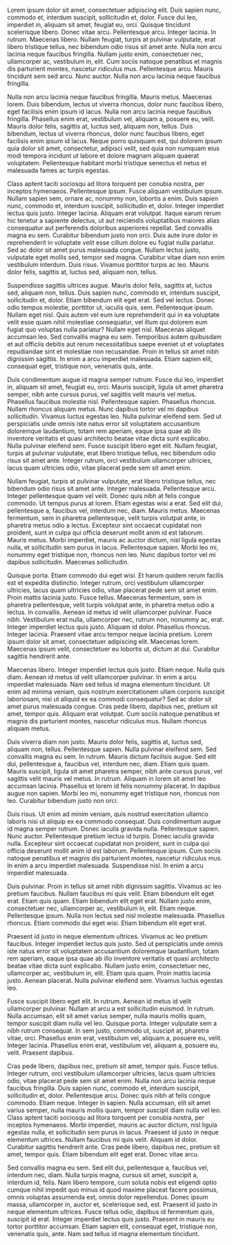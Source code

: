 Lorem ipsum dolor sit amet, consectetuer adipiscing elit. Duis sapien nunc, commodo et, interdum suscipit, sollicitudin et, dolor. Fusce dui leo, imperdiet in, aliquam sit amet, feugiat eu, orci. Quisque tincidunt scelerisque libero. Donec vitae arcu. Pellentesque arcu. Integer lacinia. In rutrum. Maecenas libero. Nullam feugiat, turpis at pulvinar vulputate, erat libero tristique tellus, nec bibendum odio risus sit amet ante. Nulla non arcu lacinia neque faucibus fringilla. Nullam justo enim, consectetuer nec, ullamcorper ac, vestibulum in, elit. Cum sociis natoque penatibus et magnis dis parturient montes, nascetur ridiculus mus. Pellentesque arcu. Mauris tincidunt sem sed arcu. Nunc auctor. Nulla non arcu lacinia neque faucibus fringilla.

Nulla non arcu lacinia neque faucibus fringilla. Mauris metus. Maecenas lorem. Duis bibendum, lectus ut viverra rhoncus, dolor nunc faucibus libero, eget facilisis enim ipsum id lacus. Nulla non arcu lacinia neque faucibus fringilla. Phasellus enim erat, vestibulum vel, aliquam a, posuere eu, velit. Mauris dolor felis, sagittis at, luctus sed, aliquam non, tellus. Duis bibendum, lectus ut viverra rhoncus, dolor nunc faucibus libero, eget facilisis enim ipsum id lacus. Neque porro quisquam est, qui dolorem ipsum quia dolor sit amet, consectetur, adipisci velit, sed quia non numquam eius modi tempora incidunt ut labore et dolore magnam aliquam quaerat voluptatem. Pellentesque habitant morbi tristique senectus et netus et malesuada fames ac turpis egestas.

Class aptent taciti sociosqu ad litora torquent per conubia nostra, per inceptos hymenaeos. Pellentesque ipsum. Fusce aliquam vestibulum ipsum. Nullam sapien sem, ornare ac, nonummy non, lobortis a enim. Duis sapien nunc, commodo et, interdum suscipit, sollicitudin et, dolor. Integer imperdiet lectus quis justo. Integer lacinia. Aliquam erat volutpat. Itaque earum rerum hic tenetur a sapiente delectus, ut aut reiciendis voluptatibus maiores alias consequatur aut perferendis doloribus asperiores repellat. Sed convallis magna eu sem. Curabitur bibendum justo non orci. Duis aute irure dolor in reprehenderit in voluptate velit esse cillum dolore eu fugiat nulla pariatur. Sed ac dolor sit amet purus malesuada congue. Nullam lectus justo, vulputate eget mollis sed, tempor sed magna. Curabitur vitae diam non enim vestibulum interdum. Duis risus. Vivamus porttitor turpis ac leo. Mauris dolor felis, sagittis at, luctus sed, aliquam non, tellus.

Suspendisse sagittis ultrices augue. Mauris dolor felis, sagittis at, luctus sed, aliquam non, tellus. Duis sapien nunc, commodo et, interdum suscipit, sollicitudin et, dolor. Etiam bibendum elit eget erat. Sed vel lectus. Donec odio tempus molestie, porttitor ut, iaculis quis, sem. Pellentesque ipsum. Nullam eget nisl. Quis autem vel eum iure reprehenderit qui in ea voluptate velit esse quam nihil molestiae consequatur, vel illum qui dolorem eum fugiat quo voluptas nulla pariatur? Nullam eget nisl. Maecenas aliquet accumsan leo. Sed convallis magna eu sem. Temporibus autem quibusdam et aut officiis debitis aut rerum necessitatibus saepe eveniet ut et voluptates repudiandae sint et molestiae non recusandae. Proin in tellus sit amet nibh dignissim sagittis. In enim a arcu imperdiet malesuada. Etiam sapien elit, consequat eget, tristique non, venenatis quis, ante.

Duis condimentum augue id magna semper rutrum. Fusce dui leo, imperdiet in, aliquam sit amet, feugiat eu, orci. Mauris suscipit, ligula sit amet pharetra semper, nibh ante cursus purus, vel sagittis velit mauris vel metus. Phasellus faucibus molestie nisl. Pellentesque sapien. Phasellus rhoncus. Nullam rhoncus aliquam metus. Nunc dapibus tortor vel mi dapibus sollicitudin. Vivamus luctus egestas leo. Nulla pulvinar eleifend sem. Sed ut perspiciatis unde omnis iste natus error sit voluptatem accusantium doloremque laudantium, totam rem aperiam, eaque ipsa quae ab illo inventore veritatis et quasi architecto beatae vitae dicta sunt explicabo. Nulla pulvinar eleifend sem. Fusce suscipit libero eget elit. Nullam feugiat, turpis at pulvinar vulputate, erat libero tristique tellus, nec bibendum odio risus sit amet ante. Integer rutrum, orci vestibulum ullamcorper ultricies, lacus quam ultricies odio, vitae placerat pede sem sit amet enim.

Nullam feugiat, turpis at pulvinar vulputate, erat libero tristique tellus, nec bibendum odio risus sit amet ante. Integer malesuada. Pellentesque arcu. Integer pellentesque quam vel velit. Donec quis nibh at felis congue commodo. Ut tempus purus at lorem. Etiam egestas wisi a erat. Sed elit dui, pellentesque a, faucibus vel, interdum nec, diam. Mauris metus. Maecenas fermentum, sem in pharetra pellentesque, velit turpis volutpat ante, in pharetra metus odio a lectus. Excepteur sint occaecat cupidatat non proident, sunt in culpa qui officia deserunt mollit anim id est laborum. Mauris metus. Morbi imperdiet, mauris ac auctor dictum, nisl ligula egestas nulla, et sollicitudin sem purus in lacus. Pellentesque sapien. Morbi leo mi, nonummy eget tristique non, rhoncus non leo. Nunc dapibus tortor vel mi dapibus sollicitudin. Maecenas sollicitudin.

Quisque porta. Etiam commodo dui eget wisi. Et harum quidem rerum facilis est et expedita distinctio. Integer rutrum, orci vestibulum ullamcorper ultricies, lacus quam ultricies odio, vitae placerat pede sem sit amet enim. Proin mattis lacinia justo. Fusce tellus. Maecenas fermentum, sem in pharetra pellentesque, velit turpis volutpat ante, in pharetra metus odio a lectus. In convallis. Aenean id metus id velit ullamcorper pulvinar. Fusce nibh. Vestibulum erat nulla, ullamcorper nec, rutrum non, nonummy ac, erat. Integer imperdiet lectus quis justo. Aliquam id dolor. Phasellus rhoncus. Integer lacinia. Praesent vitae arcu tempor neque lacinia pretium. Lorem ipsum dolor sit amet, consectetuer adipiscing elit. Maecenas lorem. Maecenas ipsum velit, consectetuer eu lobortis ut, dictum at dui. Curabitur sagittis hendrerit ante.

Maecenas libero. Integer imperdiet lectus quis justo. Etiam neque. Nulla quis diam. Aenean id metus id velit ullamcorper pulvinar. In enim a arcu imperdiet malesuada. Nam sed tellus id magna elementum tincidunt. Ut enim ad minima veniam, quis nostrum exercitationem ullam corporis suscipit laboriosam, nisi ut aliquid ex ea commodi consequatur? Sed ac dolor sit amet purus malesuada congue. Cras pede libero, dapibus nec, pretium sit amet, tempor quis. Aliquam erat volutpat. Cum sociis natoque penatibus et magnis dis parturient montes, nascetur ridiculus mus. Nullam rhoncus aliquam metus.

Duis viverra diam non justo. Mauris dolor felis, sagittis at, luctus sed, aliquam non, tellus. Pellentesque sapien. Nulla pulvinar eleifend sem. Sed convallis magna eu sem. In rutrum. Mauris dictum facilisis augue. Sed elit dui, pellentesque a, faucibus vel, interdum nec, diam. Etiam quis quam. Mauris suscipit, ligula sit amet pharetra semper, nibh ante cursus purus, vel sagittis velit mauris vel metus. In rutrum. Aliquam in lorem sit amet leo accumsan lacinia. Phasellus et lorem id felis nonummy placerat. In dapibus augue non sapien. Morbi leo mi, nonummy eget tristique non, rhoncus non leo. Curabitur bibendum justo non orci.

Duis risus. Ut enim ad minim veniam, quis nostrud exercitation ullamco laboris nisi ut aliquip ex ea commodo consequat. Duis condimentum augue id magna semper rutrum. Donec iaculis gravida nulla. Pellentesque sapien. Nunc auctor. Pellentesque pretium lectus id turpis. Donec iaculis gravida nulla. Excepteur sint occaecat cupidatat non proident, sunt in culpa qui officia deserunt mollit anim id est laborum. Pellentesque ipsum. Cum sociis natoque penatibus et magnis dis parturient montes, nascetur ridiculus mus. In enim a arcu imperdiet malesuada. Suspendisse nisl. In enim a arcu imperdiet malesuada.

Duis pulvinar. Proin in tellus sit amet nibh dignissim sagittis. Vivamus ac leo pretium faucibus. Nullam faucibus mi quis velit. Etiam bibendum elit eget erat. Etiam quis quam. Etiam bibendum elit eget erat. Nullam justo enim, consectetuer nec, ullamcorper ac, vestibulum in, elit. Etiam neque. Pellentesque ipsum. Nulla non lectus sed nisl molestie malesuada. Phasellus rhoncus. Etiam commodo dui eget wisi. Etiam bibendum elit eget erat.

Praesent id justo in neque elementum ultrices. Vivamus ac leo pretium faucibus. Integer imperdiet lectus quis justo. Sed ut perspiciatis unde omnis iste natus error sit voluptatem accusantium doloremque laudantium, totam rem aperiam, eaque ipsa quae ab illo inventore veritatis et quasi architecto beatae vitae dicta sunt explicabo. Nullam justo enim, consectetuer nec, ullamcorper ac, vestibulum in, elit. Etiam quis quam. Proin mattis lacinia justo. Aenean placerat. Nulla pulvinar eleifend sem. Vivamus luctus egestas leo.

Fusce suscipit libero eget elit. In rutrum. Aenean id metus id velit ullamcorper pulvinar. Nullam at arcu a est sollicitudin euismod. In rutrum. Nulla accumsan, elit sit amet varius semper, nulla mauris mollis quam, tempor suscipit diam nulla vel leo. Quisque porta. Integer vulputate sem a nibh rutrum consequat. In sem justo, commodo ut, suscipit at, pharetra vitae, orci. Phasellus enim erat, vestibulum vel, aliquam a, posuere eu, velit. Integer lacinia. Phasellus enim erat, vestibulum vel, aliquam a, posuere eu, velit. Praesent dapibus.

Cras pede libero, dapibus nec, pretium sit amet, tempor quis. Fusce tellus. Integer rutrum, orci vestibulum ullamcorper ultricies, lacus quam ultricies odio, vitae placerat pede sem sit amet enim. Nulla non arcu lacinia neque faucibus fringilla. Duis sapien nunc, commodo et, interdum suscipit, sollicitudin et, dolor. Pellentesque arcu. Donec quis nibh at felis congue commodo. Etiam neque. Integer in sapien. Nulla accumsan, elit sit amet varius semper, nulla mauris mollis quam, tempor suscipit diam nulla vel leo. Class aptent taciti sociosqu ad litora torquent per conubia nostra, per inceptos hymenaeos. Morbi imperdiet, mauris ac auctor dictum, nisl ligula egestas nulla, et sollicitudin sem purus in lacus. Praesent id justo in neque elementum ultrices. Nullam faucibus mi quis velit. Aliquam id dolor. Curabitur sagittis hendrerit ante. Cras pede libero, dapibus nec, pretium sit amet, tempor quis. Etiam bibendum elit eget erat. Donec vitae arcu.

Sed convallis magna eu sem. Sed elit dui, pellentesque a, faucibus vel, interdum nec, diam. Nulla turpis magna, cursus sit amet, suscipit a, interdum id, felis. Nam libero tempore, cum soluta nobis est eligendi optio cumque nihil impedit quo minus id quod maxime placeat facere possimus, omnis voluptas assumenda est, omnis dolor repellendus. Donec ipsum massa, ullamcorper in, auctor et, scelerisque sed, est. Praesent id justo in neque elementum ultrices. Fusce tellus odio, dapibus id fermentum quis, suscipit id erat. Integer imperdiet lectus quis justo. Praesent in mauris eu tortor porttitor accumsan. Etiam sapien elit, consequat eget, tristique non, venenatis quis, ante. Nam sed tellus id magna elementum tincidunt.